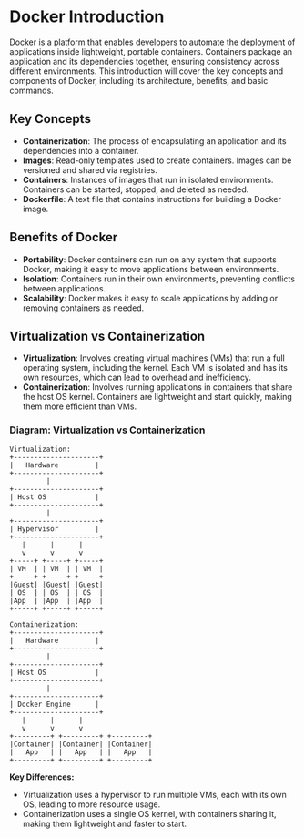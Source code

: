 # Docker Introduction

Docker is a platform that enables developers to automate the deployment of applications inside lightweight, portable containers. Containers package an application and its dependencies together, ensuring consistency across different environments. This introduction will cover the key concepts and components of Docker, including its architecture, benefits, and basic commands.

## Key Concepts
- **Containerization**: The process of encapsulating an application and its dependencies into a container.
- **Images**: Read-only templates used to create containers. Images can be versioned and shared via registries.
- **Containers**: Instances of images that run in isolated environments. Containers can be started, stopped, and deleted as needed.
- **Dockerfile**: A text file that contains instructions for building a Docker image.

## Benefits of Docker
- **Portability**: Docker containers can run on any system that supports Docker, making it easy to move applications between environments.
- **Isolation**: Containers run in their own environments, preventing conflicts between applications.
- **Scalability**: Docker makes it easy to scale applications by adding or removing containers as needed.

## Virtualization vs Containerization
- **Virtualization**: Involves creating virtual machines (VMs) that run a full operating system, including the kernel. Each VM is isolated and has its own resources, which can lead to overhead and inefficiency.
- **Containerization**: Involves running applications in containers that share the host OS kernel. Containers are lightweight and start quickly, making them more efficient than VMs.

### Diagram: Virtualization vs Containerization

```
Virtualization:
+---------------------+
|   Hardware         |
+---------------------+
         |
+---------------------+
| Host OS            |
+---------------------+
         |
+---------------------+
| Hypervisor         |
+---------------------+
   |      |      |
   v      v      v
+-----+ +-----+ +-----+
| VM  | | VM  | | VM  |
+-----+ +-----+ +-----+
|Guest| |Guest| |Guest|
| OS  | | OS  | | OS  |
|App  | |App  | |App  |
+-----+ +-----+ +-----+

Containerization:
+---------------------+
|   Hardware         |
+---------------------+
         |
+---------------------+
| Host OS            |
+---------------------+
         |
+---------------------+
| Docker Engine      |
+---------------------+
   |      |      |
   v      v      v
+---------+ +---------+ +---------+
|Container| |Container| |Container|
|   App   | |   App   | |   App   |
+---------+ +---------+ +---------+
```

**Key Differences:**
- Virtualization uses a hypervisor to run multiple VMs, each with its own OS, leading to more resource usage.
- Containerization uses a single OS kernel, with containers sharing it, making them lightweight and faster to start.


